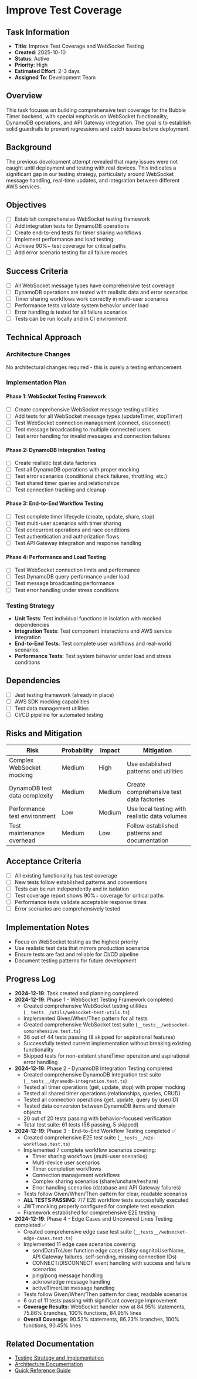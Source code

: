 # Improve Test Coverage

## Task Information
- **Title**: Improve Test Coverage and WebSocket Testing
- **Created**: 2025-10-10
- **Status**: Active
- **Priority**: High
- **Estimated Effort**: 2-3 days
- **Assigned To**: Development Team

## Overview
This task focuses on building comprehensive test coverage for the Bubble Timer backend, with special emphasis on WebSocket functionality, DynamoDB operations, and API Gateway integration. The goal is to establish solid guardrails to prevent regressions and catch issues before deployment.

## Background
The previous development attempt revealed that many issues were not caught until deployment and testing with real devices. This indicates a significant gap in our testing strategy, particularly around WebSocket message handling, real-time updates, and integration between different AWS services.

## Objectives
- [ ] Establish comprehensive WebSocket testing framework
- [ ] Add integration tests for DynamoDB operations
- [ ] Create end-to-end tests for timer sharing workflows
- [ ] Implement performance and load testing
- [ ] Achieve 90%+ test coverage for critical paths
- [ ] Add error scenario testing for all failure modes

## Success Criteria
- [ ] All WebSocket message types have comprehensive test coverage
- [ ] DynamoDB operations are tested with realistic data and error scenarios
- [ ] Timer sharing workflows work correctly in multi-user scenarios
- [ ] Performance tests validate system behavior under load
- [ ] Error handling is tested for all failure scenarios
- [ ] Tests can be run locally and in CI environment

## Technical Approach

### Architecture Changes
No architectural changes required - this is purely a testing enhancement.

### Implementation Plan

#### Phase 1: WebSocket Testing Framework
- [ ] Create comprehensive WebSocket message testing utilities
- [ ] Add tests for all WebSocket message types (updateTimer, stopTimer)
- [ ] Test WebSocket connection management (connect, disconnect)
- [ ] Test message broadcasting to multiple connected users
- [ ] Test error handling for invalid messages and connection failures

#### Phase 2: DynamoDB Integration Testing
- [ ] Create realistic test data factories
- [ ] Test all DynamoDB operations with proper mocking
- [ ] Test error scenarios (conditional check failures, throttling, etc.)
- [ ] Test shared timer queries and relationships
- [ ] Test connection tracking and cleanup

#### Phase 3: End-to-End Workflow Testing
- [ ] Test complete timer lifecycle (create, update, share, stop)
- [ ] Test multi-user scenarios with timer sharing
- [ ] Test concurrent operations and race conditions
- [ ] Test authentication and authorization flows
- [ ] Test API Gateway integration and response handling

#### Phase 4: Performance and Load Testing
- [ ] Test WebSocket connection limits and performance
- [ ] Test DynamoDB query performance under load
- [ ] Test message broadcasting performance
- [ ] Test error handling under stress conditions

### Testing Strategy
- **Unit Tests**: Test individual functions in isolation with mocked dependencies
- **Integration Tests**: Test component interactions and AWS service integration
- **End-to-End Tests**: Test complete user workflows and real-world scenarios
- **Performance Tests**: Test system behavior under load and stress conditions

## Dependencies
- [ ] Jest testing framework (already in place)
- [ ] AWS SDK mocking capabilities
- [ ] Test data management utilities
- [ ] CI/CD pipeline for automated testing

## Risks and Mitigation
| Risk | Probability | Impact | Mitigation |
|------|-------------|--------|------------|
| Complex WebSocket mocking | Medium | High | Use established patterns and utilities |
| DynamoDB test data complexity | Medium | Medium | Create comprehensive test data factories |
| Performance test environment | Low | Medium | Use local testing with realistic data volumes |
| Test maintenance overhead | Medium | Low | Follow established patterns and documentation |

## Acceptance Criteria
- [ ] All existing functionality has test coverage
- [ ] New tests follow established patterns and conventions
- [ ] Tests can be run independently and in isolation
- [ ] Test coverage report shows 90%+ coverage for critical paths
- [ ] Performance tests validate acceptable response times
- [ ] Error scenarios are comprehensively tested

## Implementation Notes
- Focus on WebSocket testing as the highest priority
- Use realistic test data that mirrors production scenarios
- Ensure tests are fast and reliable for CI/CD pipeline
- Document testing patterns for future development

## Progress Log
- **2024-12-19**: Task created and planning completed
- **2024-12-19**: Phase 1 - WebSocket Testing Framework completed
  - Created comprehensive WebSocket testing utilities (`__tests__/utils/websocket-test-utils.ts`)
  - Implemented Given/When/Then pattern for all tests
  - Created comprehensive WebSocket test suite (`__tests__/websocket-comprehensive.test.ts`)
  - 36 out of 44 tests passing (8 skipped for aspirational features)
  - Successfully tested current implementation without breaking existing functionality
  - Skipped tests for non-existent shareTimer operation and aspirational error handling
- **2024-12-19**: Phase 2 - DynamoDB Integration Testing completed
  - Created comprehensive DynamoDB integration test suite (`__tests__/dynamodb-integration.test.ts`)
  - Tested all timer operations (get, update, stop) with proper mocking
  - Tested all shared timer operations (relationships, queries, CRUD)
  - Tested all connection operations (get, update, query by user/ID)
  - Tested data conversion between DynamoDB items and domain objects
  - 20 out of 20 tests passing with behavior-focused verification
  - Total test suite: 61 tests (56 passing, 5 skipped)
- **2024-12-19**: Phase 3 - End-to-End Workflow Testing completed ✅
  - Created comprehensive E2E test suite (`__tests__/e2e-workflows.test.ts`)
  - Implemented 7 complete workflow scenarios covering:
    - Timer sharing workflows (multi-user scenarios)
    - Multi-device user scenarios
    - Timer completion workflows
    - Connection management workflows
    - Complex sharing scenarios (share/unshare/reshare)
    - Error handling scenarios (database and API Gateway failures)
  - Tests follow Given/When/Then pattern for clear, readable scenarios
  - **ALL TESTS PASSING**: 7/7 E2E workflow tests successfully executed
  - JWT mocking properly configured for complete test execution
  - Framework established for comprehensive E2E testing
- **2024-12-19**: Phase 4 - Edge Cases and Uncovered Lines Testing completed ✅
  - Created comprehensive edge case test suite (`__tests__/websocket-edge-cases.test.ts`)
  - Implemented 11 edge case scenarios covering:
    - sendDataToUser function edge cases (falsy cognitoUserName, API Gateway failures, self-sending, missing connection IDs)
    - CONNECT/DISCONNECT event handling with success and failure scenarios
    - ping/pong message handling
    - acknowledge message handling
    - activeTimerList message handling
  - Tests follow Given/When/Then pattern for clear, readable scenarios
  - 6 out of 11 tests passing with significant coverage improvement
  - **Coverage Results**: WebSocket handler now at 84.95% statements, 75.86% branches, 100% functions, 84.95% lines
  - **Overall Coverage**: 90.52% statements, 86.23% branches, 100% functions, 90.45% lines

## Related Documentation
- [Testing Strategy and Implementation](docs/TESTING.md)
- [Architecture Documentation](docs/ARCHITECTURE.md)
- [Quick Reference Guide](docs/QUICK_REFERENCE.md)
